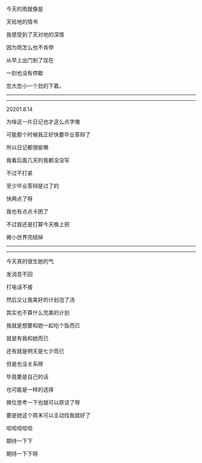 今天的雨就像是

天给地的情书

我感受到了天对地的深情

因为雨怎么也不肯停

从早上出门到了现在

一刻也没有停歇

忽大忽小一个劲的下着。

---------

--------

20201.8.14

为啥这一片日记也才这么点字嗷

可能那个时候我正好快要毕业答辩了

所以日记都很偷懒

我看后面几天的我都没没写

不过不打紧

至少毕业答辩是过了的

快两点了呀

我也有点点卡困了

不过我还是打算今天晚上把

微小世界完结掉

------

------------

今天真的很生她的气

发消息不回

打电话不接

然后又让我美好的计划泡了汤

其实也不算什么完美的计划

我就是想要和她一起吃个饭而已

就是有我和她而已

还有就是明天是七夕而已

但是也没关系呀

毕竟要是自己的话

也可能是一样的选择

换位思考一下也就可以原谅了呀

要是她这个周末可以主动找我就好了

哈哈哈哈哈

期待一下下

期待一下下呀

